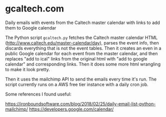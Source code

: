 # gcaltech.com
Daily emails with events from the Caltech master calendar with links to add them to Google calendar

The Python script `gcaltech.py` fetches the Caltech master calendar HTML (http://www.caltech.edu/master-calendar/day), parses the event info, then discards everything that is not the event tables. Then it creates an even in a public Google calendar for each event from the master calendar, and then replaces "add to ical" links from the original html with "add to google calendar" and corresponding links. Then it does some more html wrangling to make it look pretty.

Then it uses the mailchimp API to send the emails every time it's run. The script currently runs on a AWS free tier instance with a daily cron job.

Some references I found useful:

https://ironboundsoftware.com/blog/2018/02/25/daily-email-list-python-mailchimp/
https://developers.google.com/calendar/
